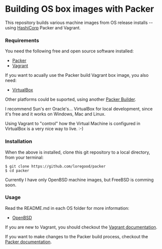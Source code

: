 # Building OS box images with Packer
This repository builds various machine images from OS release installs -- using [HashiCorp](https://www.hashicorp.com) Packer and Vagrant.


### Requirements
You need the following free and open source software installed:

  * [Packer](https://www.packer.io)
  * [Vagrant](https://www.vagrantup.com)

If you want to acually use the Packer build Vagrant box image, you also need:

  * [VirtualBox](https://www.virtualbox.org)

Other platforms could be suported, using another [Packer Builder](https://www.packer.io/docs/builders/index.html).

I recommend Sun's err Oracle's... VirtualBox for local development, since it's free and it works on Windows, Mac and Linux.

Using Vagrant to "control" how the Virtual Machine is configured in VirtualBox is a very nice way to live. :-)


### Installation
When the above is installed, clone this git repository to a local directory, from your terminal:

    $ git clone https://github.com/loregood/packer
    $ cd packer

Currently I have only OpenBSD machine images, but FreeBSD is comming soon.


### Usage
Read the README.md in each OS folder for more information:

  * [OpenBSD](openbsd/README.md)

If you are new to Vagrant, you should checkout the [Vagrant documentation](https://www.vagrantup.com/docs/).

If you want to make changes to the Packer build process, checkout the [Packer documentation](https://www.packer.io/docs/index.html).
